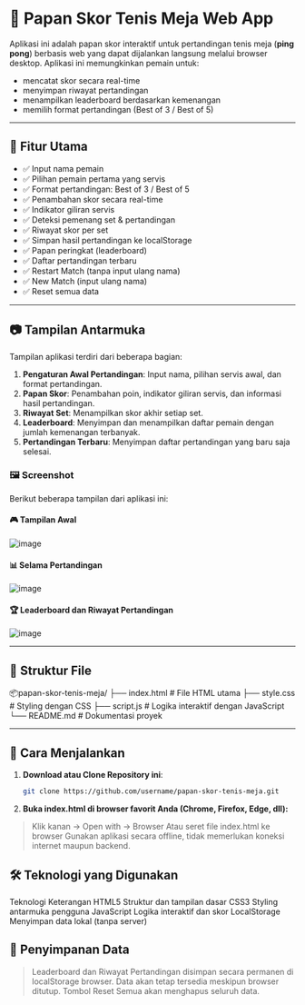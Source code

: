 # 🏓 Papan Skor Tenis Meja Web App

Aplikasi ini adalah papan skor interaktif untuk pertandingan tenis meja (**ping pong**) berbasis web yang dapat dijalankan langsung melalui browser desktop. Aplikasi ini memungkinkan pemain untuk:

- mencatat skor secara real-time
- menyimpan riwayat pertandingan
- menampilkan leaderboard berdasarkan kemenangan
- memilih format pertandingan (Best of 3 / Best of 5)

---

## 🎯 Fitur Utama

- ✅ Input nama pemain
- ✅ Pilihan pemain pertama yang servis
- ✅ Format pertandingan: Best of 3 / Best of 5
- ✅ Penambahan skor secara real-time
- ✅ Indikator giliran servis
- ✅ Deteksi pemenang set & pertandingan
- ✅ Riwayat skor per set
- ✅ Simpan hasil pertandingan ke localStorage
- ✅ Papan peringkat (leaderboard)
- ✅ Daftar pertandingan terbaru
- ✅ Restart Match (tanpa input ulang nama)
- ✅ New Match (input ulang nama)
- ✅ Reset semua data

---

## 📷 Tampilan Antarmuka

Tampilan aplikasi terdiri dari beberapa bagian:

1. **Pengaturan Awal Pertandingan**: Input nama, pilihan servis awal, dan format pertandingan.
2. **Papan Skor**: Penambahan poin, indikator giliran servis, dan informasi hasil pertandingan.
3. **Riwayat Set**: Menampilkan skor akhir setiap set.
4. **Leaderboard**: Menyimpan dan menampilkan daftar pemain dengan jumlah kemenangan terbanyak.
5. **Pertandingan Terbaru**: Menyimpan daftar pertandingan yang baru saja selesai.

### 🖼️ Screenshot

Berikut beberapa tampilan dari aplikasi ini:

#### 🎮 Tampilan Awal
![image](https://github.com/user-attachments/assets/adb236e7-e7bc-453a-a9d4-f9b7e76a3605)

#### 📊 Selama Pertandingan
![image](https://github.com/user-attachments/assets/b0e64ec3-a0cd-42bf-ae11-6c88df3deae7)

#### 🏆 Leaderboard dan Riwayat Pertandingan
![image](https://github.com/user-attachments/assets/024bd619-14cb-4d68-a625-d11cad94bf7d)

---

## 📁 Struktur File

📦papan-skor-tenis-meja/ ├── index.html # File HTML utama ├── style.css # Styling dengan CSS ├── script.js # Logika interaktif dengan JavaScript └── README.md # Dokumentasi proyek


---

## 🚀 Cara Menjalankan

1. **Download atau Clone Repository ini**:
   ```bash
   git clone https://github.com/username/papan-skor-tenis-meja.git

2. **Buka index.html di browser favorit Anda (Chrome, Firefox, Edge, dll):**
> Klik kanan → Open with → Browser
> Atau seret file index.html ke browser
> Gunakan aplikasi secara offline, tidak memerlukan koneksi internet maupun backend.

## 🛠 Teknologi yang Digunakan

Teknologi	Keterangan
HTML5	Struktur dan tampilan dasar
CSS3	Styling antarmuka pengguna
JavaScript	Logika interaktif dan skor
LocalStorage	Menyimpan data lokal (tanpa server)

## 💾 Penyimpanan Data
> Leaderboard dan Riwayat Pertandingan disimpan secara permanen di localStorage browser.
> Data akan tetap tersedia meskipun browser ditutup.
> Tombol Reset Semua akan menghapus seluruh data.

